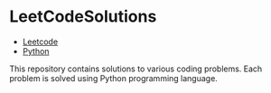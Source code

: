 # LeetCodeSolutions

- [Leetcode](www.leetcode.com)
- [Python](https://www.python.org/)

This repository contains solutions to various coding problems. Each problem is solved using Python programming language.
